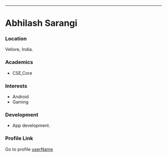 ---

# Abhilash Sarangi

### Location

Vellore, India.

### Academics
- CSE,Core

### Interests
- Android
- Gaming

### Development

- App development.


### Profile Link

Go to profile [userName](https://github.com/username/)
